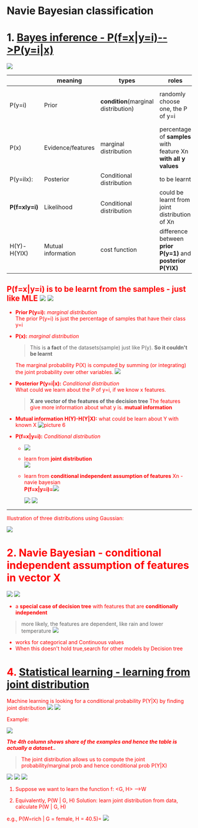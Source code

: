# Navie Bayesian classification


# 1. [Bayes inference - P(f=x|y=i)-->P(y=i|x)](https://github.com/yz599/2020_2/blob/master/2020/Notes_concepts/1_1_Bayes_inference.md)

![](.1_Navive_Bayesian_classification_images/aa12d115.png)

|   |meaning   |types   |roles   |   |
|---|---|---|---|---|
|P(y=i)  |  Prior |**condition**(marginal distribution)| randomly choose one, the P of y=i    | **a fact** of the datasets(sample)- percentage of **samples** that have their class y=i|
|P(x)|  Evidence/features|marginal distribution  |percentage of **samples** with feature Xn **with all y values** |**a fact** of the datasets(sample)  |
|P(y=iIx):|Posterior | Conditional distribution  | to be learnt  |**from Below**   |
|**P(f=xIy=i)**|Likelihood   |Conditional distribution   |could be learnt from joint distribution of Xn|![](.1_Navive_Bayesian_classification_images/46759a72.png)  |
|H(Y)-H(YIX)   |Mutual information |cost function |difference between **prior P(y=1)** and **posterior P(YIX)**  |what could be learn about Y with known X   |

**<font color='red'>P(f=x|y=i) is to be learnt from the samples - just like MLE**
![](.1_Navive_Bayesian_classification_images/f685ddae.png)
![](.1_Navive_Bayesian_classification_images/dbdb4403.png)
---
- **Prior P(y=i):** _marginal distribution_  
The prior P(y=i) is just the percentage of samples that have their class y=i  

- **P(x):** _marginal distribution_   
  > This is **a fact** of the datasets(sample) just like P(y). **So it couldn't be learnt**  

  The marginal probability P(X) is computed by summing (or integrating) the joint probability over other variables.
![](https://miro.medium.com/max/1400/1*l_fRRvAVcm6ueQ8STOhxUA.jpeg)
- **Posterior P(y=i|x):** _Conditional distribution_   
 What could we learn about the P of y=i, if we know x features.
  >**X are vector of the features of the decision tree**
  > <font color='red'>The features give more information about what y is. **mutual information**

- **Mutual information H(Y)-H(Y|X):** what could be learn about Y with known X
![picture 6](../../../images/6dec0f6bc2b928592139cbc8322e8dd750165502e8487c2213c99552228a0529.png) 

- **P(f=x|y=i):** _Conditional distribution_  

  - ![](../.ML_probability_images/aa828c33.png)  
  - learn from **joint distribution**  
  ![](.1_Navive_Bayesian_classification_images/dbdb4403.png)
  - learn from **conditional independent assumption of features** Xn - navie bayesian  
     **P(f=x|y=i)=**![](.1_Navive_Bayesian_classification_images/067e8a39.png)
     
    ![](../.ML_probability_images/aa828c33.png)  ![](../.ML_probability_images/39d89963.png)
---
Illustration of three distributions using Gaussian:

![](../.1_1_Bayes_inference_images/3e33fe87.png)

# 2. Navie Bayesian - conditional independent assumption of features in vector X
![](.1_Navive_Bayesian_classification_images/f685ddae.png)
![](.1_Navive_Bayesian_classification_images/a9cae11f.png)

- a **special case of decision tree** with features that are **conditionally independent**
> more likely, the features are dependent, like rain and lower temperature
>![](.1_Navive_Bayesian_classification_images/02f6b36e.png)
- works for categorical and Continuous values
- When this doesn't hold true,search for other models by Decision tree


# 4. [Statistical learning - learning from joint distribution](https://github.com/yz599/2020_2/blob/master/2020/CMU/ML_probability.md)
Machine learning is looking for a conditional probability P(Y|X) by finding joint distribution
![](.ML_probability_images/aa828c33.png)
![](.ML_probability_images/39d89963.png)

<font color='red'>Example:  

![](../.ML_probability_images/f8fbc047.png)  

_**The 4th column shows share of the examples and hence the table is actually a dataset..**_

> <font color='red'>The joint distribution allows us to compute the joint probability/marginal prob and hence conditional prob P(Y|X) 

![](../.ML_probability_images/0197a561.png)
![](../.ML_probability_images/d18220df.png)
![](../.ML_probability_images/5e005ff3.png)


1.	Suppose we want to learn the function f: <G, H> —>W

2.	Equivalently, P(W | G, H)   Solution: learn joint distribution from data, calculate P(W | G, H)   

e.g., P(W=rich | G = female, H = 40.5)= ![](../.ML_probability_images/8da29a62.png)
